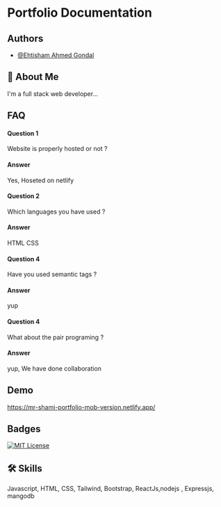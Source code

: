 
# Portfolio Documentation


## Authors

- [@Ehtisham Ahmed Gondal](https://github.com/ShamiGondal)


## 🚀 About Me
I'm a full stack web developer...


## FAQ

#### Question 1
Website is properly hosted or not ?

#### Answer 

Yes, Hoseted on netlify

#### Question 2

Which languages you have used ?

#### Answer

HTML
CSS

#### Question 4

Have you used semantic tags ?

#### Answer

yup

#### Question 4

What about the pair programing ?

#### Answer

yup, We have done collaboration 

## Demo
https://mr-shami-portfolio-mob-version.netlify.app/

## Badges



[![MIT License](https://img.shields.io/badge/License-MIT-green.svg)](https://choosealicense.com/licenses/mit/)



## 🛠 Skills
Javascript, HTML, CSS, Tailwind, Bootstrap, ReactJs,nodejs , Expressjs, mangodb

